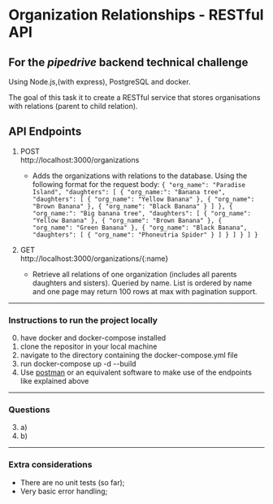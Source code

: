 # Organization Relationships - RESTful API

## For the _pipedrive_ backend technical challenge
Using Node.js,(with express), PostgreSQL and docker.

The goal of this task it to create a RESTful service that stores organisations with relations (parent to child relation).

## API Endpoints

1. POST  
    http://localhost:3000/organizations
     - Adds the organizations with relations to the database.
     Using the following format for the request body:
    `
    {
	"org_name": "Paradise Island",
	"daughters": [
		{
			"org_name:": "Banana tree",
			"daughters": [
				{
					"org_name": "Yellow Banana"
				},
				{
					"org_name": "Brown Banana"
				},
				{
					"org_name": "Black Banana"
				}
			]
		},
		{
			"org_name:": "Big banana tree",
			"daughters": [
				{
					"org_name": "Yellow Banana"
				},
				{
					"org_name": "Brown Banana"
				},
				{
					"org_name": "Green Banana"
				},
				{
					"org_name": "Black Banana",
					"daughters": [
						{
							"org_name": "Phoneutria Spider"
						}
					]
				}
			]
		}
	]
	}
    `
     

2. GET  
    http://localhost:3000/organizations/{:name}
    - Retrieve all relations of one organization (includes all parents daughters and sisters). Queried by name. List is ordered by name and one page may return 100 rows at max with pagination support.

------

### Instructions to run the project locally

0. have docker and docker-compose installed
1. clone the repositor in your local machine
2. navigate to the directory containing the docker-compose.yml file
3. run docker-compose up -d --build
4. Use [postman](https://www.getpostman.com/) or an equivalent software to make use of the endpoints like explained above

------

### Questions

3. a)
3. b) 

------

### Extra considerations

 - There are no unit tests (so far);
 - Very basic error handling;